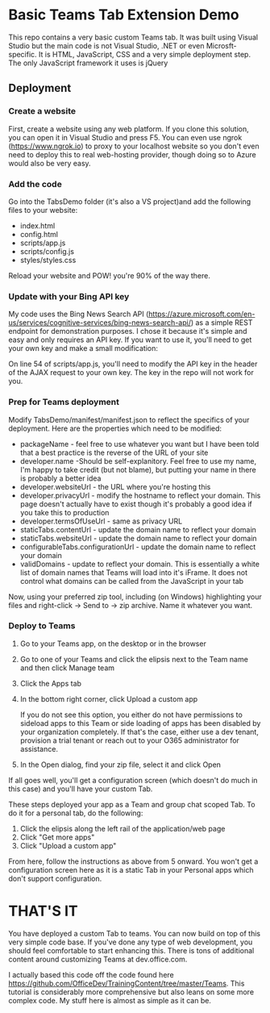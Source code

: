 # Basic Teams Tab Extension Demo
This repo contains a very basic custom Teams tab. It was built using Visual Studio but the main code is not Visual Studio, .NET or even Microsft-specific. It is HTML, JavaScript, CSS and a very simple deployment step. The only JavaScript framework it uses is jQuery 

## Deployment
### Create a website
First, create a website using any web platform. If you clone this solution, you can open it in Visual Studio and press F5. You can even use ngrok (https://www.ngrok.io) to proxy to your localhost website so you don't even need to deploy this to real web-hosting provider, though doing so to Azure would also be very easy.

### Add the code
Go into the TabsDemo folder (it's also a VS project)and add the following files to your website:
* index.html
* config.html
* scripts/app.js
* scripts/config.js
* styles/styles.css

Reload your website and POW! you're 90% of the way there.

### Update with your Bing API key
My code uses the Bing News Search API (https://azure.microsoft.com/en-us/services/cognitive-services/bing-news-search-api/) as a simple REST endpoint for demonstration purposes. I chose it because it's simple and easy and only requires an API key. If you want to use it, you'll need to get your own key and make a small modification:

On line 54 of scripts/app.js, you'll need to modify the API key in the header of the AJAX request to your own key. The key in the repo will not work for you. 

### Prep for Teams deployment
Modify TabsDemo/manifest/manifest.json to reflect the specifics of your deployment. Here are the properties which need to be modified:
* packageName - feel free to use whatever you want but I have been told that a best practice is the reverse of the URL of your site
* developer.name -Should be self-explanitory. Feel free to use my name, I'm happy to take credit (but not blame), but putting your name in there is probably a better idea
* developer.websiteUrl - the URL where you're hosting this
* developer.privacyUrl - modify the hostname to reflect your domain. This page doesn't actually have to exist though it's probably a good idea if you take this to production
* developer.termsOfUseUrl - same as privacy URL
* staticTabs.contentUrl - update the domain name to reflect your domain
* staticTabs.websiteUrl - update the domain name to reflect your domain
* configurableTabs.configurationUrl - update the domain name to reflect your domain
* validDomains - update to reflect your domain. This is essentially a white list of domain names that Teams will load into it's iFrame. It does not control what domains can be called from the JavaScript in your tab

Now, using your preferred zip tool, including (on Windows) highlighting your files and right-click -> Send to -> zip archive. Name it whatever you want.

### Deploy to Teams
1. Go to your Teams app, on the desktop or in the browser
2. Go to one of your Teams and click the elipsis next to the Team name and then click Manage team
3. Click the Apps tab
4. In the bottom right corner, click Upload a custom app
   
   If you do not see this option, you either do not have permissions to sideload apps to this Team or side loading of apps has been disabled by your organization completely. If that's the case, either use a dev tenant, provision a trial tenant or reach out to your O365 administrator for assistance.

5. In the Open dialog, find your zip file, select it and click Open
   
If all goes well, you'll get a configuration screen (which doesn't do much in this case) and you'll have your custom Tab.

These steps deployed your app as a Team and group chat scoped Tab. To do it for a personal tab, do the following: 
1. Click the elipsis along the left rail of the application/web page
2. Click "Get more apps"
3. Click "Upload a custom app"

From here, follow the instructions as above from 5 onward. You won't get a configuration screen here as it is a static Tab in your Personal apps which don't support configuration.

# THAT'S IT
You have deployed a custom Tab to teams. You can now build on top of this very simple code base. If you've done any type of web development, you should feel comfortable to start enhancing this. There is tons of additional content around customizing Teams at dev.office.com.

I actually based this code off the code found here https://github.com/OfficeDev/TrainingContent/tree/master/Teams. This tutorial is considerably more comprehensive but also leans on some more complex code. My stuff here is almost as simple as it can be. 
